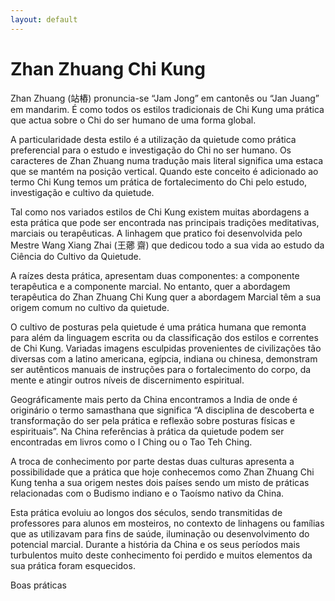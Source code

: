 ```yaml
---
layout: default
---
```

# Zhan Zhuang Chi Kung

Zhan Zhuang (站樁) pronuncia-se “Jam Jong” em cantonês ou “Jan Juang” em mandarim. É como todos os estilos tradicionais de Chi Kung uma prática que actua sobre o Chi do ser humano de uma forma global. 

A particularidade desta estilo é a utilização da quietude como prática preferencial para o estudo e investigação do Chi no ser humano. Os caracteres de Zhan Zhuang numa tradução mais literal significa uma estaca que se mantém na posição vertical. Quando este conceito é adicionado ao termo Chi Kung temos um prática de fortalecimento do Chi pelo estudo, investigação e cultivo da quietude. 

Tal como nos variados estilos de Chi Kung existem muitas abordagens a esta prática que pode ser encontrada nas principais tradições meditativas, marciais ou terapêuticas. A linhagem que pratico foi desenvolvida pelo Mestre Wang Xiang Zhai (王薌 齋) que dedicou todo a sua vida ao estudo da Ciência do Cultivo da Quietude.

A raízes desta prática, apresentam duas componentes: a componente terapêutica e a componente marcial. No entanto, quer a abordagem terapêutica do Zhan Zhuang Chi Kung quer a abordagem Marcial têm a sua origem comum no cultivo da quietude.

O cultivo de posturas pela quietude é uma prática humana que remonta para além da linguagem escrita ou da classificação dos estilos e correntes de Chi Kung. Variadas imagens esculpidas provenientes de civilizações tão diversas com a latino americana, egípcia, indiana ou chinesa, demonstram ser autênticos manuais de instruções para o fortalecimento do corpo, da mente e atingir outros níveis de discernimento espiritual. 

Geográficamente mais perto da China encontramos a India de onde é originário o termo samasthana que significa “A disciplina de descoberta e transformação do ser pela prática e reflexão sobre posturas físicas e espirituais”. Na China referências à prática da quietude podem ser encontradas em livros como o I Ching ou o Tao Teh Ching.

A troca de conhecimento por parte destas duas culturas apresenta a possibilidade que a prática que hoje conhecemos como Zhan Zhuang Chi Kung tenha a sua origem nestes dois países sendo um misto de práticas relacionadas com o Budismo indiano e o Taoísmo nativo da China. 

Esta prática evoluiu ao longos dos séculos, sendo transmitidas de professores para alunos em mosteiros, no contexto de linhagens ou famílias que as utilizavam para fins de saúde, iluminação ou desenvolvimento do potencial marcial. Durante a história da China e os seus períodos mais turbulentos muito deste conhecimento foi perdido e muitos elementos da sua prática foram esquecidos.

Boas práticas

